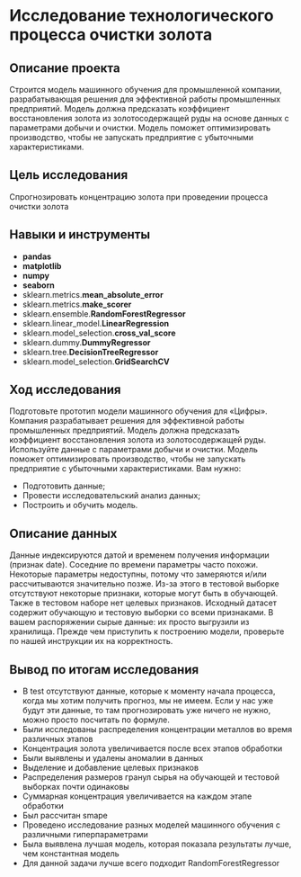 # Исследование технологического процесса очистки золота

## Описание проекта

Строится модель машинного обучения для промышленной компании, разрабатывающая решения для эффективной работы промышленных предприятий. Модель должна предсказать коэффициент восстановления золота из золотосодержащей руды на основе данных с параметрами добычи и очистки. Модель поможет оптимизировать производство, чтобы не запускать предприятие с убыточными характеристиками.

## Цель исследования

Спрогнозировать концентрацию золота при проведении процесса очистки золота 

## Навыки и инструменты

- **pandas**
- **matplotlib**
- **numpy**
- **seaborn**
- sklearn.metrics.**mean_absolute_error**
- sklearn.metrics.**make_scorer**
- sklearn.ensemble.**RandomForestRegressor**
- sklearn.linear_model.**LinearRegression**
- sklearn.model_selection.**cross_val_score**
- sklearn.dummy.**DummyRegressor**
- sklearn.tree.**DecisionTreeRegressor**
- sklearn.model_selection.**GridSearchCV**

## Ход исследования

Подготовьте прототип модели машинного обучения для «Цифры». Компания разрабатывает решения для эффективной работы промышленных предприятий.
Модель должна предсказать коэффициент восстановления золота из золотосодержащей руды. Используйте данные с параметрами добычи и очистки.
Модель поможет оптимизировать производство, чтобы не запускать предприятие с убыточными характеристиками.
Вам нужно:
- Подготовить данные;
- Провести исследовательский анализ данных;
- Построить и обучить модель.

## Описание данных

Данные индексируются датой и временем получения информации (признак date). Соседние по времени параметры часто похожи.
Некоторые параметры недоступны, потому что замеряются и/или рассчитываются значительно позже. Из-за этого в тестовой выборке отсутствуют некоторые признаки, которые могут быть в обучающей. Также в тестовом наборе нет целевых признаков.
Исходный датасет содержит обучающую и тестовую выборки со всеми признаками.
В вашем распоряжении сырые данные: их просто выгрузили из хранилища. Прежде чем приступить к построению модели, проверьте по нашей инструкции их на корректность.

## Вывод по итогам исследования

- В test отсутствуют данные, которые к моменту начала процесса, когда мы хотим получить прогноз, мы не имеем. Если у нас уже будут эти данные, то там прогнозировать уже ничего не нужно, можно просто посчитать по формуле.
- Были исследованы распределения концентрации металлов во время различных этапов
- Концентрация золота увеличивается после всех этапов обработки
- Были выявлены и удалены аномалии в данных
- Выделение и добавление целевых признаков
- Распределения размеров гранул сырья на обучающей и тестовой выборках почти одинаковы
- Суммарная концентрация увеличивается на каждом этапе обработки
- Был рассчитан smape
- Проведено исследование разных моделей машинного обучения с различными гиперпараметрами
- Была выявлена лучшая модель, которая показала результаты лучше, чем константная модель
- Для данной задачи лучше всего подходит RandomForestRegressor
